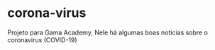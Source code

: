 # corona-virus
Projeto para Gama Academy,
Nele há algumas boas noticias sobre o coronavirus (COVID-19)
